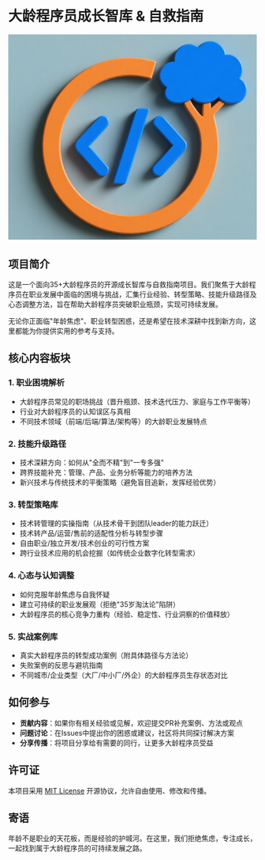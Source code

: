 # 大龄程序员成长智库 & 自救指南

![大龄程序员成长智库Logo](logo.png)

## 项目简介
这是一个面向35+大龄程序员的开源成长智库与自救指南项目。我们聚焦于大龄程序员在职业发展中面临的困境与挑战，汇集行业经验、转型策略、技能升级路径及心态调整方法，旨在帮助大龄程序员突破职业瓶颈，实现可持续发展。

无论你正面临"年龄焦虑"、职业转型困惑，还是希望在技术深耕中找到新方向，这里都能为你提供实用的参考与支持。

## 核心内容板块
### 1. 职业困境解析
- 大龄程序员常见的职场挑战（晋升瓶颈、技术迭代压力、家庭与工作平衡等）
- 行业对大龄程序员的认知误区与真相
- 不同技术领域（前端/后端/算法/架构等）的大龄职业发展特点

### 2. 技能升级路径
- 技术深耕方向：如何从"全而不精"到"一专多强"
- 跨界技能补充：管理、产品、业务分析等能力的培养方法
- 新兴技术与传统技术的平衡策略（避免盲目追新，发挥经验优势）

### 3. 转型策略库
- 技术转管理的实操指南（从技术骨干到团队leader的能力跃迁）
- 技术转产品/运营/售前的适配性分析与转型步骤
- 自由职业/独立开发/技术创业的可行性方案
- 跨行业技术应用的机会挖掘（如传统企业数字化转型需求）

### 4. 心态与认知调整
- 如何克服年龄焦虑与自我怀疑
- 建立可持续的职业发展观（拒绝"35岁淘汰论"陷阱）
- 大龄程序员的核心竞争力重构（经验、稳定性、行业洞察的价值释放）

### 5. 实战案例库
- 真实大龄程序员的转型成功案例（附具体路径与方法论）
- 失败案例的反思与避坑指南
- 不同城市/企业类型（大厂/中小厂/外企）的大龄程序员生存状态对比

## 如何参与
- **贡献内容**：如果你有相关经验或见解，欢迎提交PR补充案例、方法或观点
- **问题讨论**：在Issues中提出你的困惑或建议，社区将共同探讨解决方案
- **分享传播**：将项目分享给有需要的同行，让更多大龄程序员受益

## 许可证
本项目采用 [MIT License](LICENSE) 开源协议，允许自由使用、修改和传播。

## 寄语
年龄不是职业的天花板，而是经验的护城河。在这里，我们拒绝焦虑，专注成长，一起找到属于大龄程序员的可持续发展之路。

